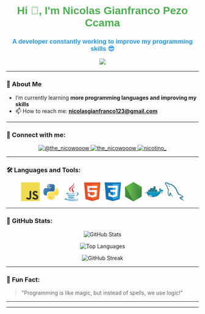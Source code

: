 <h1 align="center" style="color:#4CAF50; font-family:Arial, sans-serif;">Hi 👋, I'm Nicolas Gianfranco Pezo Ccama</h1>
<h3 align="center" style="color:#2196F3; font-family:Arial, sans-serif;">A developer constantly working to improve my programming skills 😎</h3>

<p align="center">
  <img src="https://media.giphy.com/media/qgQUggAC3Pfv687qPC/giphy.gif" width="400"/>
</p>

---

### 🌱 About Me
- I’m currently learning **more programming languages and improving my skills**  
- 📫 How to reach me: **nicolasgianfranco123@gmail.com**

---

### 📡 Connect with me:
<p align="center">
  <a href="https://www.instagram.com/the_nicowooow/" target="blank">
    <img src="https://raw.githubusercontent.com/rahuldkjain/github-profile-readme-generator/master/src/images/icons/Social/instagram.svg" alt="@the_nicowooow" height="40" width="40"/>
  </a>
  <a href="https://www.youtube.com/@nicolaspezo9590" target="blank">
    <img src="https://raw.githubusercontent.com/rahuldkjain/github-profile-readme-generator/master/src/images/icons/Social/youtube.svg" alt="the_nicowooow" height="40" width="40"/>
  </a>
  <a href="https://discord.gg/9JPvH3Vr" target="blank">
    <img src="https://raw.githubusercontent.com/rahuldkjain/github-profile-readme-generator/master/src/images/icons/Social/discord.svg" alt="nicotino_" height="40" width="40"/>
  </a>
</p>

---

### 🛠️ Languages and Tools:
<p align="center">
  <img src="https://raw.githubusercontent.com/devicons/devicon/master/icons/javascript/javascript-original.svg" alt="JavaScript" width="50" height="50"/>
  <img src="https://raw.githubusercontent.com/devicons/devicon/master/icons/python/python-original.svg" alt="Python" width="50" height="50"/>
  <img src="https://raw.githubusercontent.com/devicons/devicon/master/icons/java/java-original.svg" alt="Java" width="50" height="50"/>
  <img src="https://raw.githubusercontent.com/devicons/devicon/master/icons/html5/html5-original.svg" alt="HTML5" width="50" height="50"/>
  <img src="https://raw.githubusercontent.com/devicons/devicon/master/icons/css3/css3-original.svg" alt="CSS3" width="50" height="50"/>
  <img src="https://raw.githubusercontent.com/devicons/devicon/master/icons/nodejs/nodejs-original.svg" alt="Node.js" width="50" height="50"/>
  <img src="https://raw.githubusercontent.com/devicons/devicon/master/icons/docker/docker-original.svg" alt="Docker" width="50" height="50"/>
  <img src="https://raw.githubusercontent.com/devicons/devicon/master/icons/mysql/mysql-original.svg" alt="MySQL" width="50" height="50"/>
</p>

---

### 🚀 GitHub Stats:
<p align="center">
  <img src="https://github-readme-stats.vercel.app/api?username=Nico-hi&show_icons=true&theme=radical" alt="GitHub Stats"/>
</p>

<p align="center">
  <img src="https://github-readme-stats.vercel.app/api/top-langs/?username=Nico-hi&layout=compact&theme=radical" alt="Top Languages"/>
</p>

<p align="center">
  <img src="https://github-readme-streak-stats.herokuapp.com/?user=Nico-hi&theme=radical" alt="GitHub Streak"/>
</p>


---

### 🎯 Fun Fact:
> "Programming is like magic, but instead of spells, we use logic!"

---



---
